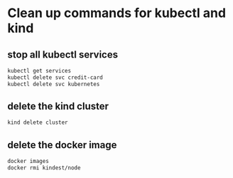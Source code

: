 # Clean up commands for kubectl and kind

## stop all kubectl services

```bash
kubectl get services
kubectl delete svc credit-card
kubectl delete svc kubernetes
```

## delete the kind cluster

```bash
kind delete cluster
```

## delete the docker image

```bash
docker images
docker rmi kindest/node
```
